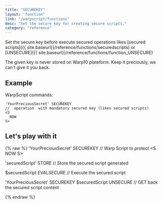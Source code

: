 ```yaml
---
title: "SECUREKEY"
layout: "function"
link: "/warpscript/functions"
desc: "Set the secure key for creating secure scripts."
category: "reference"
---
```


Set the secure key before execute secured operations likes [secured scripts]({{ site.baseurl}}/reference/functions/securedscripts) or [UNSECURE]({{ site.baseurl}}/reference/functions/function_UNSECURE)

The given key is never stored on Warp10 plateform. Keep it preciously, we can't give it you back.

## Example ##

WarpScript commands:

    'YourPreciousSecret' SECUREKEY
    //  operation  with mandatory secured key (likes secured scripts)
    <S
      NOW
    S>

## Let's play with it ##

<!--
{% raw %}
<warp10-warpscript-widget backend="{{backend}}"  exec-endpoint="{{execEndpoint}}">
'YourPreciousSecret' SECUREKEY
// Warp Script to protect
<S 
  [ 
    'TOKEN' // READ TOKEN
    'com.cityzendata.tutorial.sensors.temperature'
    { 'labelkey' 'labelvalue'}
    '2015-11-01T00:00:00.000000Z' // Start time
    '2015-12-01T00:00:00.000000Z' // Stop time
  ] FETCH
S>

</warp10-warpscript-widget>
{% endraw %}  
-->

{% raw %}
<warp10-warpscript-widget backend="{{backend}}"  exec-endpoint="{{execEndpoint}}">
'YourPreciousSecret' SECUREKEY
// Warp Script to protect
&lt;S
  NOW
S&gt;

'securedScript' STORE // Store the secured script generated

$securedScript EVALSECURE // Execute the secured script

'YourPreciousSecret' SECUREKEY
$securedScript UNSECURE // GET back the secured script content

</warp10-warpscript-widget>
{% endraw %}        
